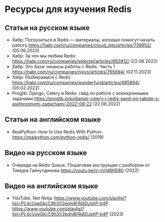 # Ресурсы для изучения Redis

## Статьи на русском языке

- Хабр: Погрузиться в Redis — материалы, которые помогут начать работу https://habr.com/ru/companies/cloud_mts/articles/739952/ (05.06.2023)
- Хабр: За что мы любим Redis: https://habr.com/ru/companies/selectel/articles/683912/ (22.08.2022)
- Хабр: Это база: нюансы работы с Redis. Часть 1 https://habr.com/ru/companies/nixys/articles/765694/ (02.11.2023)
- Хабр: Разбираемся с Redis https://habr.com/ru/companies/wunderfund/articles/685894/ (05.02.2022)
- Proglib: Django, Celery и Redis: гайд по работе с асинхронными задачами https://proglib.io/p/django-celery-i-redis-gayd-po-rabote-s-asinhronnymi-zadachami-2022-08-22 (22.08.2022)

## Статьи на английском языке

- RealPython: How to Use Redis With Python https://realpython.com/python-redis/ (2019)

## Видео на русском языке

- Очереди на Redis Queue. Пошаговая инструкция с разбором от Тимура Гайнутдинова https://youtu.be/o-vVjd8HD80 (2022)

## Видео на английском языке

- YouTube, Net Ninja: https://www.youtube.com/playlist?list=PL4cUxeGkcC9h3V2eqhi8rRdIDJshP-b4P  https://www.youtube.com/playlist?list=PL4cUxeGkcC9h3V2eqhi8rRdIDJshP-b4P (2023)